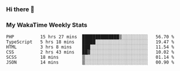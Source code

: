 ### Hi there 👋

<!--
**royschrauwen/royschrauwen** is a ✨ _special_ ✨ repository because its `README.md` (this file) appears on your GitHub profile.

Here are some ideas to get you started:

- 🔭 I’m currently working on ...
- 🌱 I’m currently learning ...
- 👯 I’m looking to collaborate on ...
- 🤔 I’m looking for help with ...
- 💬 Ask me about ...
- 📫 How to reach me: ...
- 😄 Pronouns: ...
- ⚡ Fun fact: ...
-->


### My WakaTime Weekly Stats
<!--START_SECTION:waka-->

```text
PHP          15 hrs 27 mins  ██████████████▒░░░░░░░░░░   56.70 %
TypeScript   5 hrs 18 mins   █████░░░░░░░░░░░░░░░░░░░░   19.47 %
HTML         3 hrs 8 mins    ███░░░░░░░░░░░░░░░░░░░░░░   11.54 %
CSS          2 hrs 43 mins   ██▓░░░░░░░░░░░░░░░░░░░░░░   10.02 %
SCSS         18 mins         ▒░░░░░░░░░░░░░░░░░░░░░░░░   01.14 %
JSON         14 mins         ▒░░░░░░░░░░░░░░░░░░░░░░░░   00.90 %
```

<!--END_SECTION:waka-->
